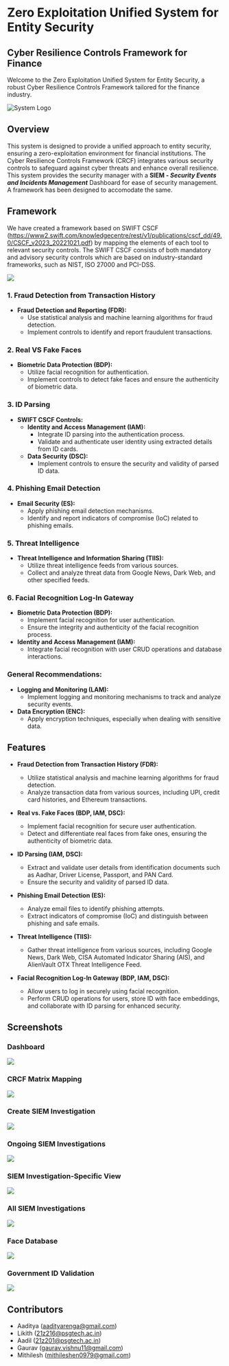 # Zero Exploitation Unified System for Entity Security

## Cyber Resilience Controls Framework for Finance

Welcome to the Zero Exploitation Unified System for Entity Security, a robust Cyber Resilience Controls Framework tailored for the finance industry.

![System Logo](images/zeus_transp.png)

## Overview

This system is designed to provide a unified approach to entity security, ensuring a zero-exploitation environment for financial institutions. The Cyber Resilience Controls Framework (CRCF) integrates various security controls to safeguard against cyber threats and enhance overall resilience. This system provides the security manager with a **SIEM - *Security Events and Incidents Management*** Dashboard for ease of security management.
A framework has been designed to accomodate the same.

## Framework
We have created a framework based on SWIFT CSCF (https://www2.swift.com/knowledgecentre/rest/v1/publications/cscf_dd/49.0/CSCF_v2023_20221021.pdf) by mapping the elements of each tool to relevant security controls. The SWIFT CSCF consists of both mandatory and advisory security controls which are based on industry-standard frameworks, such as NIST, ISO 27000 and PCI-DSS. 

<img src="framework.png"/>

### 1. Fraud Detection from Transaction History
  - **Fraud Detection and Reporting (FDR):**
    - Use statistical analysis and machine learning algorithms for fraud detection.
    - Implement controls to identify and report fraudulent transactions.
  
### 2. Real VS Fake Faces
  - **Biometric Data Protection (BDP):**
    - Utilize facial recognition for authentication.
    - Implement controls to detect fake faces and ensure the authenticity of biometric data.
  
### 3. ID Parsing
- **SWIFT CSCF Controls:**
  - **Identity and Access Management (IAM):**
    - Integrate ID parsing into the authentication process.
    - Validate and authenticate user identity using extracted details from ID cards.
  - **Data Security (DSC):**
    - Implement controls to ensure the security and validity of parsed ID data.

### 4. Phishing Email Detection
  - **Email Security (ES):**
    - Apply phishing email detection mechanisms.
    - Identify and report indicators of compromise (IoC) related to phishing emails.

### 5. Threat Intelligence
  - **Threat Intelligence and Information Sharing (TIIS):**
    - Utilize threat intelligence feeds from various sources.
    - Collect and analyze threat data from Google News, Dark Web, and other specified feeds.

### 6. Facial Recognition Log-In Gateway
  - **Biometric Data Protection (BDP):**
    - Implement facial recognition for user authentication.
    - Ensure the integrity and authenticity of the facial recognition process.
  - **Identity and Access Management (IAM):**
    - Integrate facial recognition with user CRUD operations and database interactions.

### General Recommendations:
- **Logging and Monitoring (LAM):**
  - Implement logging and monitoring mechanisms to track and analyze security events.
- **Data Encryption (ENC):**
  - Apply encryption techniques, especially when dealing with sensitive data.

## Features

- **Fraud Detection from Transaction History (FDR):**
  - Utilize statistical analysis and machine learning algorithms for fraud detection.
  - Analyze transaction data from various sources, including UPI, credit card histories, and Ethereum transactions.

- **Real vs. Fake Faces (BDP, IAM, DSC):**
  - Implement facial recognition for secure user authentication.
  - Detect and differentiate real faces from fake ones, ensuring the authenticity of biometric data.

- **ID Parsing (IAM, DSC):**
  - Extract and validate user details from identification documents such as Aadhar, Driver License, Passport, and PAN Card.
  - Ensure the security and validity of parsed ID data.

- **Phishing Email Detection (ES):**
  - Analyze email files to identify phishing attempts.
  - Extract indicators of compromise (IoC) and distinguish between phishing and safe emails.

- **Threat Intelligence (TIIS):**
  - Gather threat intelligence from various sources, including Google News, Dark Web, CISA Automated Indicator Sharing (AIS), and AlienVault OTX Threat Intelligence Feed.

- **Facial Recognition Log-In Gateway (BDP, IAM, DSC):**
  - Allow users to log in securely using facial recognition.
  - Perform CRUD operations for users, store ID with face embeddings, and collaborate with ID parsing for enhanced security.

## Screenshots

### Dashboard
<img src="siem-dashboard/screenshots/Dashboard%20_%20ZEUS.png"/>

### CRCF Matrix Mapping
<img src="siem-dashboard/screenshots/CRCF%20MATRIX%20Mapping%20_%20ZEUS.png"/>

### Create SIEM Investigation
<img src="siem-dashboard/screenshots/Create%20Investigation%20%40%20SIEM%20_%20ZEUS.png"/>

### Ongoing SIEM Investigations
<img src="siem-dashboard/screenshots/Ongoing%20Investigations%20%40%20SIEM%20_%20ZEUS.png"/>

### SIEM Investigation-Specific View
<img src="siem-dashboard/screenshots/Resolved%20Incident%20_%20ZEUS.png"/>

### All SIEM Investigations
<img src="siem-dashboard/screenshots/All%20Investigations%20%40%20SIEM%20_%20ZEUS.png"/>

### Face Database
<img src="siem-dashboard/screenshots/Face%20DB%20_%20ZEUS.png"/>

### Government ID Validation
<img src="siem-dashboard/screenshots/Validate%20ID%20_%20ZEUS.png"/>


## Contributors
- Aaditya (aadityarenga@gmail.com)
- Likith (21z216@psgtech.ac.in)
- Aadil (21z201@psgtech.ac.in)
- Gaurav (gaurav.vishnu11@gmail.com)
- Mithilesh (mithileshen0979@gmail.com)
